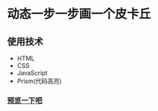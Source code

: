 # 动态一步一步画一个皮卡丘

## 使用技术

- HTML
- CSS
- JavaScript
- Prism(代码高亮)

### [预览一下吧](http://www.blackhu.site/Pikachu/)